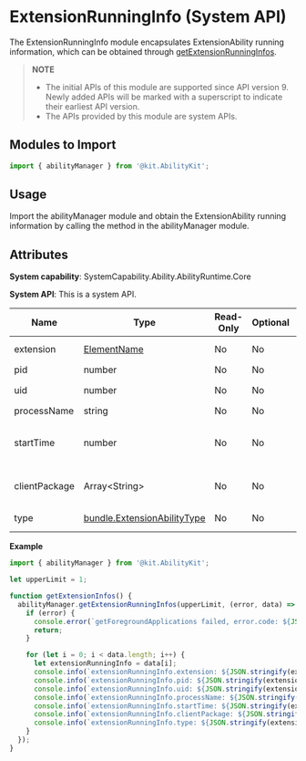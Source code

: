 # ExtensionRunningInfo (System API)
<!--Kit: Ability Kit-->
<!--Subsystem: Ability-->
<!--Owner: @yewei0794-->
<!--Designer: @jsjzju-->
<!--Tester: @lixueqing513-->
<!--Adviser: @huipeizi-->

The ExtensionRunningInfo module encapsulates ExtensionAbility running information, which can be obtained through [getExtensionRunningInfos](js-apis-app-ability-abilityManager-sys.md#getextensionrunninginfos).

> **NOTE**
> 
>  - The initial APIs of this module are supported since API version 9. Newly added APIs will be marked with a superscript to indicate their earliest API version.
>  - The APIs provided by this module are system APIs.

## Modules to Import

```ts
import { abilityManager } from '@kit.AbilityKit';
```

## Usage

Import the abilityManager module and obtain the ExtensionAbility running information by calling the method in the abilityManager module.

## Attributes

**System capability**: SystemCapability.Ability.AbilityRuntime.Core

**System API**: This is a system API.

| Name| Type| Read-Only| Optional| Description|
| -------- | -------- | -------- | -------- | -------- |
| extension | [ElementName](js-apis-bundleManager-elementName.md) | No| No| ExtensionAbility information.|
| pid | number | No| No| Process ID.|
| uid | number | No| No| UID of the application.|
| processName | string | No| No| Process name.|
| startTime | number | No| No| Timestamp when the ExtensionAbility is started.|
| clientPackage | Array&lt;String&gt; | No| No| Names of all packages in the process.|
| type | [bundle.ExtensionAbilityType](js-apis-bundleManager.md#extensionabilitytype) | No| No| ExtensionAbility type.|

**Example**
```ts
import { abilityManager } from '@kit.AbilityKit';

let upperLimit = 1;

function getExtensionInfos() {
  abilityManager.getExtensionRunningInfos(upperLimit, (error, data) => {
    if (error) {
      console.error(`getForegroundApplications failed, error.code: ${JSON.stringify(error.code)}, error.message: ${JSON.stringify(error.message)}`);
      return;
    }

    for (let i = 0; i < data.length; i++) {
      let extensionRunningInfo = data[i];
      console.info(`extensionRunningInfo.extension: ${JSON.stringify(extensionRunningInfo.extension)}`);
      console.info(`extensionRunningInfo.pid: ${JSON.stringify(extensionRunningInfo.pid)}`);
      console.info(`extensionRunningInfo.uid: ${JSON.stringify(extensionRunningInfo.uid)}`);
      console.info(`extensionRunningInfo.processName: ${JSON.stringify(extensionRunningInfo.processName)}`);
      console.info(`extensionRunningInfo.startTime: ${JSON.stringify(extensionRunningInfo.startTime)}`);
      console.info(`extensionRunningInfo.clientPackage: ${JSON.stringify(extensionRunningInfo.clientPackage)}`);
      console.info(`extensionRunningInfo.type: ${JSON.stringify(extensionRunningInfo.type)}`);
    }
  });
}
```
